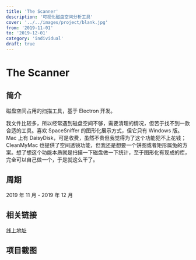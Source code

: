 ```yaml
---
title: 'The Scanner'
description: '可视化磁盘空间分析工具'
cover: '../../images/project/blank.jpg'
from: '2019-11-01'
to: '2019-12-01'
category: 'individual'
draft: true
---
```


# The Scanner

## 简介

磁盘空间占用的扫描工具，基于 Electron 开发。

我文件比较多，所以经常遇到磁盘空间不够，需要清理的情况，但苦于找不到一款合适的工具。喜欢 SpaceSniffer 的图形化展示方式，但它只有 Windows 版。Mac 上有 DaisyDisk，可是收费，虽然不贵但我觉得为了这个功能犯不上花钱；CleanMyMac 也提供了空间透镜功能，但我还是想要一个饼图或者矩形属兔的方案。想了想这个功能本质就是扫描一下磁盘做一下统计，至于图形化有现成的库，完全可以自己做一个，于是就这么干了。

## 周期

2019 年 11 月 - 2019 年 12 月

## 相关链接

[线上地址](http://thewashingtonhua.github.io/the-scanner)


## 项目截图
